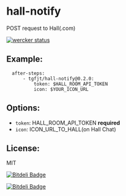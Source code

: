 # hall-notify

POST request to Hall(.com)

[![wercker status](https://app.wercker.com/status/5b215d5a4663c5b3969c0017b0a76fe0/s/ "wercker status")](https://app.wercker.com/project/bykey/5b215d5a4663c5b3969c0017b0a76fe0)

## Example:

```
  after-steps:
      - tgfjt/hall-notify@0.2.0:
          token: $HALL_ROOM_API_TOKEN
          icon: $YOUR_ICON_URL
```

## Options:

* `token`: HALL_ROOM_API_TOKEN **required**
* `icon`: ICON_URL_TO_HALL(on Hall Chat)

## License:
MIT


[![Bitdeli Badge](https://d2weczhvl823v0.cloudfront.net/tgfjt/wercker-step-hall-notify/trend.png)](https://bitdeli.com/free "Bitdeli Badge")



[![Bitdeli Badge](https://d2weczhvl823v0.cloudfront.net/tgfjt/wercker-step-hall-notify/trend.png)](https://bitdeli.com/free "Bitdeli Badge")

